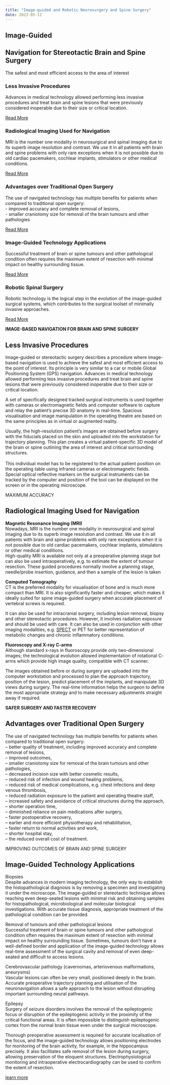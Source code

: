 ```yaml
---
title: "Image-guided and Robotic Neurosurgery and Spine Surgery"
date: 2023-05-12
---
```


## Image-Guided

## Navigation for Stereotactic Brain and Spine Surgery

The safest and most efficient access to the area of interest

### Less Invasive Procedures

Advances in medical technology allowed performing less invasive procedures and treat brain and spine lesions that were previously considered inoperable due to their size or critical location.

[Read More](#)

### Radiological Imaging Used for Navigation

MRI is the number one modality in neurosurgical and spinal imaging due to its superb image resolution and contrast. We use it in all patients with brain and spine problems with only rare exceptions when it is not possible due to old cardiac pacemakers, cochlear implants, stimulators or other medical conditions.

[Read More](#)

### Advantages over Traditional Open Surgery

The use of navigated technology has multiple benefits for patients when compared to traditional open surgery:  
\- improved accuracy and complete removal of lesions,  
\- smaller craniotomy size for removal of the brain tumours and other pathologies

[Read More](#)

### Image-Guided Technology Applications

Successful treatment of brain or spine tumours and other pathological condition often requires the maximum extent of resection with minimal impact on healthy surrounding tissue.

[Read More](#)

### Robotic Spinal Surgery

Robotic technology is the logical step in the evolution of the image-guided surgical systems, which contributes to the surgical toolset of minimally invasive approaches. 

[Read More](#)

**IMAGE-BASED NAVIGATION FOR BRAIN AND SPINE SURGERY**

## Less Invasive Procedures

Image-guided or stereotactic surgery describes a procedure where image-based navigation is used to achieve the safest and most efficient access to the point of interest. Its principle is very similar to a car or mobile Global Positioning System (GPS) navigation. Advances in medical technology allowed performing less invasive procedures and treat brain and spine lesions that were previously considered inoperable due to their size or critical location.   
  
A set of specifically designed tracked surgical instruments is used together with cameras or electromagnetic fields and computer software to capture and relay the patient’s precise 3D anatomy in real-time. Spacious visualisation and image manipulation in the operating theatre are based on the same principles as in virtual or augmented reality.  
  
Usually, the high-resolution patient’s images are obtained before surgery with the fiducials placed on the skin and uploaded into the workstation for trajectory planning. This plan creates a virtual patient-specific 3D model of the brain or spine outlining the area of interest and critical surrounding structures.  
   
This individual model has to be registered to the actual patient position on the operating table using infrared cameras or electromagnetic fields. Special optical reflective markers on the surgical instruments can be tracked by the computer and position of the tool can be displayed on the screen or in the operating microscope.  

MAXIMUM ACCURACY

## Radiological Imaging Used for Navigation

**Magnetic Resonance Imaging (MRI)**  
Nowadays, MRI is the number one modality in neurosurgical and spinal imaging due to its superb image resolution and contrast. We use it in all patients with brain and spine problems with only rare exceptions when it is not possible due to old cardiac pacemakers, cochlear implants, stimulators or other medical conditions.   
High-quality MRI is available not only at a preoperative planning stage but can also be used intraoperatively, e.g. to estimate the extent of tumour resection. These guided procedures normally involve a planning stage, needle/probe insertion, guidance, and then a sample of the lesion is taken  
  
**Computed Tomography**  
CT is the preferred modality for visualisation of bone and is much more compact than MRI. It is also significantly faster and cheaper, which makes it ideally suited for spine image-guided surgery when accurate placement of vertebral screws is required.   
  
It can also be used for intracranial surgery, including lesion removal, biopsy and other stereotactic procedures. However, it involves radiation exposure and should be used with care. It can also be used in conjunction with other imaging modalities, e.g. [SPECT](https://en.wikipedia.org/wiki/Single-photon_emission_computed_tomography) or PET for better representation of metabolic changes and chronic inflammatory conditions.  
  
**Fluoroscopy and X-ray C-arms**  
Although standard x-rays in fluoroscopy provide only two-dimensional images; the technological evolution allowed implementation of rotational C- arms which provide high image quality, compatible with CT scanner.  
  
The images obtained before or during surgery are uploaded into the computer workstation and processed to plan the approach trajectory, position of the lesion, predict placement of the implants, and manipulate 3D views during surgery. The real-time information helps the surgeon to define the most appropriate strategy and to make necessary adjustments straight away if required.  

**SAFER SURGERY AND FASTER RECOVERY**

## Advantages over Traditional Open Surgery

The use of navigated technology has multiple benefits for patients when compared to traditional open surgery:  
– better quality of treatment, including improved accuracy and complete removal of lesions,  
– improved outcomes,  
– smaller craniotomy size for removal of the brain tumours and other pathologies,  
– decreased incision size with better cosmetic results,  
– reduced risk of infection and wound healing problems,  
– reduced risk of medical complications, e.g. chest infections and deep venous thrombosis,  
– reduced radiation exposure to the patient and operating theatre staff,  
– increased safety and avoidance of critical structures during the approach,  
– shorter operation time,  
– diminished reliance on pain medications after surgery,  
– faster postoperative recovery,  
– earlier and more efficient physiotherapy and rehabilitation,  
– faster return to normal activities and work,  
– shorter hospital stay,  
– the reduced overall cost of treatment.  

IMPROVING OUTCOMES OF BRAIN AND SPINE SURGERY

## Image-Guided Technology Applications

Biopsies  
Despite advances in modern imaging technology, the only way to establish the histopathological diagnosis is by removing a specimen and investigating it under the microscope. The image-guided or stereotactic technique allows reaching even deep-seated lesions with minimal risk and obtaining samples for histopathological, microbiological and molecular biological investigations. With accurate tissue diagnosis, appropriate treatment of the pathological condition can be provided.  
  
Removal of tumours and other pathological lesions  
Successful treatment of brain or spine tumours and other pathological condition often requires the maximum extent of resection with minimal impact on healthy surrounding tissue. Sometimes, tumours don’t have a well-defined border and application of the image-guided technology allows real-time assessment of the surgical cavity and removal of even deep-seated and difficult to access lesions.  
  
Cerebrovascular pathology (cavernomas, arteriovenous malformations, aneurysms)  
Vascular lesions can often be very small, positioned deeply in the brain. Accurate preoperative trajectory planning and utilisation of the neuronavigation allows a safe approach to the lesion without disrupting important surrounding neural pathways.  
  
Epilepsy  
Surgery of seizure disorders involves the removal of the epileptogenic focus or disruption of the epileptogenic activity in the proximity of the critical functional areas. It is often impossible to distinguish epileptogenic cortex from the normal brain tissue even under the surgical microscope.   
  
Thorough preoperative assessment is required for accurate localisation of the focus, and the image-guided technology allows positioning electrodes for monitoring of the brain activity, for example, in the hippocampus precisely. It also facilitates safe removal of the lesion during surgery, allowing preservation of the eloquent structures. Electrophysiological monitoring and intraoperative electrocardiography can be used to confirm the extent of resection.  
[](http://mineuro.com.au/)

[learn more](#)
